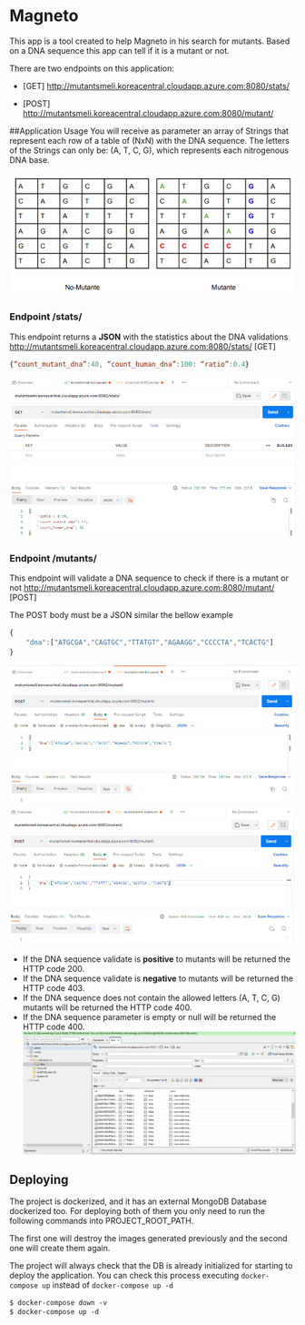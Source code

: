 # Magneto

This app is a tool created to help Magneto in his search for mutants. Based on a DNA sequence this app can tell if it is a mutant or not.

There are two endpoints on this application:

 - [GET] http://mutantsmeli.koreacentral.cloudapp.azure.com:8080/stats/

 - [POST] http://mutantsmeli.koreacentral.cloudapp.azure.com:8080/mutant/

##Application Usage
You will receive as parameter an array of Strings that represent each row of a table of (NxN) with the DNA sequence. The letters of the Strings can only be: (A, T, C, G), which represents each nitrogenous DNA base.

![Table Image](https://github.com/edwinefl21/mutants/blob/master/images/matrix.png)


### Endpoint /stats/

This endpoint returns a **JSON** with the statistics about the DNA validations
http://mutantsmeli.koreacentral.cloudapp.azure.com:8080/stats/ [GET]
```javascript
{“count_mutant_dna”:40, “count_human_dna”:100: “ratio”:0.4}
```
![Table Image](https://github.com/edwinefl21/mutants/blob/master/images/get_petition.png)
### Endpoint /mutants/

This endpoint will validate a DNA sequence to check if there is a mutant or not
http://mutantsmeli.koreacentral.cloudapp.azure.com:8080/mutant/ [POST]

The POST body must be a JSON similar the bellow example
```javascript
{ 
	"dna":["ATGCGA","CAGTGC","TTATGT","AGAAGG","CCCCTA","TCACTG"]
}
```
![Table Image](https://github.com/edwinefl21/mutants/blob/master/images/post_petition.png)
![Table Image](https://github.com/edwinefl21/mutants/blob/master/images/post_petition2.png)


- If the DNA sequence validate is **positive** to mutants will be returned the HTTP code 200.
- If the DNA sequence validate is **negative** to mutants will be returned the HTTP code 403.
- If the DNA sequence does not contain the allowed letters (A, T, C, G) mutants will be returned the HTTP code 400.
- If the DNA sequence parameter is empty or null  will be returned the HTTP code 400.
![Table Image](https://github.com/edwinefl21/mutants/blob/master/images/DB_DNA.png)


## Deploying
The project is dockerized, and it has an external MongoDB Database dockerized too. For deploying both of them you only need to run the following commands into PROJECT_ROOT_PATH.

The first one will destroy the images generated previously and the second one will create them again.

The project will always check that the DB is already initialized for starting to deploy the application. You can check this process executing `docker-compose up` instead of `docker-compose up -d`
```
$ docker-compose down -v
$ docker-compose up -d
```
